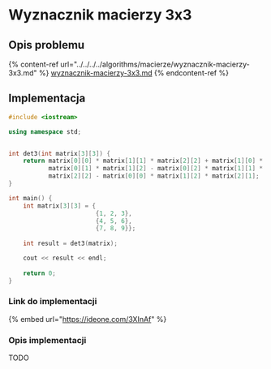 # Wyznacznik macierzy 3x3

## Opis problemu

{% content-ref url="../../../../algorithms/macierze/wyznacznik-macierzy-3x3.md" %}
[wyznacznik-macierzy-3x3.md](../../../../algorithms/macierze/wyznacznik-macierzy-3x3.md)
{% endcontent-ref %}

## Implementacja

```cpp
#include <iostream>

using namespace std;


int det3(int matrix[3][3]) {
    return matrix[0][0] * matrix[1][1] * matrix[2][2] + matrix[1][0] * matrix[2][1] * matrix[0][2] + matrix[2][0] * \
           matrix[0][1] * matrix[1][2] - matrix[0][2] * matrix[1][1] * matrix[2][0] - matrix[0][1] * matrix[1][0] * \
           matrix[2][2] - matrix[0][0] * matrix[1][2] * matrix[2][1];
}

int main() {
    int matrix[3][3] = {
                        {1, 2, 3}, 
                        {4, 5, 6}, 
                        {7, 8, 9}};
       
    int result = det3(matrix);

    cout << result << endl;
    
    return 0;
}
```

### Link do implementacji

{% embed url="https://ideone.com/3XInAf" %}

### Opis implementacji

TODO
